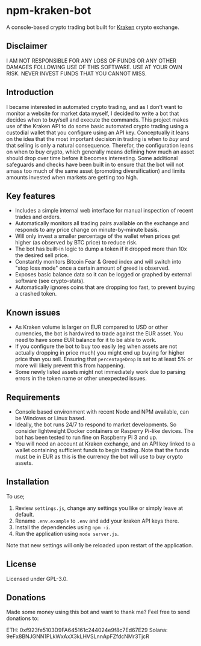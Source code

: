 # npm-kraken-bot

A console-based crypto trading bot built for [Kraken](https://www.kraken.com) crypto exchange. 

## Disclaimer 

I AM NOT RESPONSIBLE FOR ANY LOSS OF FUNDS OR ANY OTHER DAMAGES FOLLOWING USE OF THIS SOFTWARE. USE AT YOUR OWN RISK. NEVER INVEST FUNDS THAT YOU CANNOT MISS.

## Introduction

I became interested in automated crypto trading, and as I don't want to monitor a website for market data myself, I decided to write a bot that decides when to buy/sell and execute the commands. This project makes use of the Kraken API to do some basic automated crypto trading using a custodial wallet that you configure using an API key. Conceptually it leans on the idea that the most important decision in trading is when to *buy* and that selling is only a natural consequence. Therefor, the configuration leans on when to buy crypto, which generally means defining how much an asset should drop over time before it becomes interesting. Some additional safeguards and checks have been built in to ensure that the bot will not amass too much of the same asset (promoting diversification) and limits amounts invested when markets are getting too high.

## Key features

* Includes a simple internal web interface for manual inspection of recent trades and orders.
* Automatically monitors all trading pairs available on the exchange and responds to any price change on minute-by-minute basis.
* Will only invest a smaller percentage of the wallet when prices get higher (as observed by BTC price) to reduce risk. 
* The bot has built-in logic to dump a token if it dropped more than 10x the desired sell price. 
* Constantly monitors Bitcoin Fear & Greed index and will switch into "stop loss mode" once a certain amount of greed is observed. 
* Exposes basic balance data so it can be logged or graphed by external software (see crypto-stats).
* Automatically ignores coins that are dropping too fast, to prevent buying a crashed token. 

## Known issues

* As Kraken volume is larger on EUR compared to USD or other currencies, the bot is hardwired to trade against the EUR asset. You need to have some EUR balance for it to be able to work.
* If you configure the bot to buy too easily (eg when assets are not actually dropping in price much) you might end up buying for higher price than you sell. Ensuring that `percentageDrop` is set to at least 5% or more will likely prevent this from happening. 
* Some newly listed assets might not immediately work due to parsing errors in the token name or other unexpected issues.

## Requirements

* Console based environment with recent Node and NPM available, can be Windows or Linux based. 
* Ideally, the bot runs 24/7 to respond to market developments. So consider lightweight Docker containers or Rasperry Pi-like devices. The bot has been tested to run fine on Raspberry Pi 3 and up. 
* You will need an account at Kraken exchange, and an API key linked to a wallet containing sufficient funds to begin trading. Note that the funds must be in EUR as this is the currency the bot will use to buy crypto assets.

## Installation

To use; 

1. Review `settings.js`, change any settings you like or simply leave at default.
2. Rename `.env.example` to `.env` and add your kraken API keys there.
3. Install the dependencies using `npm -i`.
4. Run the application using `node server.js`.

Note that new settings will only be reloaded upon restart of the application. 

## License

Licensed under GPL-3.0.

## Donations

Made some money using this bot and want to thank me? Feel free to send donations to:

ETH: 0xf923fe5103D9FA645161c244024e9f8c7Ed67E29
Solana: 9eFx8BNJGNN1PLkWxAxX3kLHVSLnnApFZfdcNMr3TjcR
